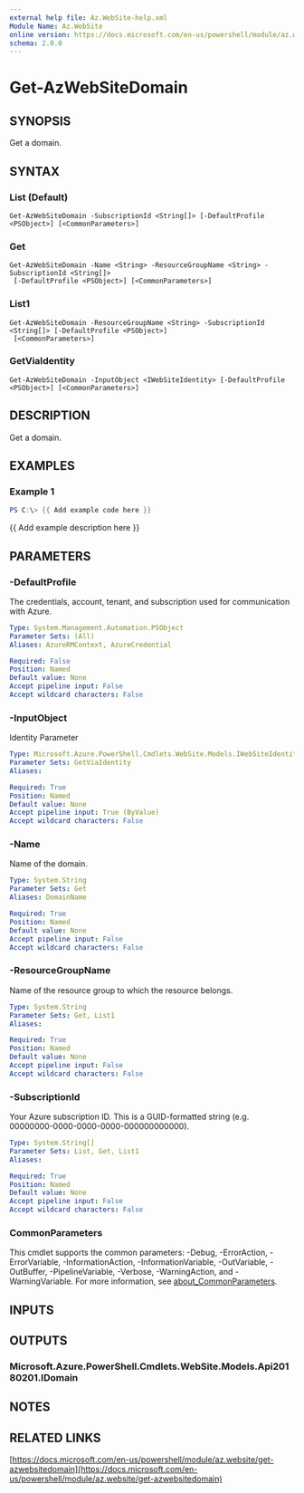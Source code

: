 ```yaml
---
external help file: Az.WebSite-help.xml
Module Name: Az.WebSite
online version: https://docs.microsoft.com/en-us/powershell/module/az.website/get-azwebsitedomain
schema: 2.0.0
---
```


# Get-AzWebSiteDomain

## SYNOPSIS
Get a domain.

## SYNTAX

### List (Default)
```
Get-AzWebSiteDomain -SubscriptionId <String[]> [-DefaultProfile <PSObject>] [<CommonParameters>]
```

### Get
```
Get-AzWebSiteDomain -Name <String> -ResourceGroupName <String> -SubscriptionId <String[]>
 [-DefaultProfile <PSObject>] [<CommonParameters>]
```

### List1
```
Get-AzWebSiteDomain -ResourceGroupName <String> -SubscriptionId <String[]> [-DefaultProfile <PSObject>]
 [<CommonParameters>]
```

### GetViaIdentity
```
Get-AzWebSiteDomain -InputObject <IWebSiteIdentity> [-DefaultProfile <PSObject>] [<CommonParameters>]
```

## DESCRIPTION
Get a domain.

## EXAMPLES

### Example 1
```powershell
PS C:\> {{ Add example code here }}
```

{{ Add example description here }}

## PARAMETERS

### -DefaultProfile
The credentials, account, tenant, and subscription used for communication with Azure.

```yaml
Type: System.Management.Automation.PSObject
Parameter Sets: (All)
Aliases: AzureRMContext, AzureCredential

Required: False
Position: Named
Default value: None
Accept pipeline input: False
Accept wildcard characters: False
```

### -InputObject
Identity Parameter

```yaml
Type: Microsoft.Azure.PowerShell.Cmdlets.WebSite.Models.IWebSiteIdentity
Parameter Sets: GetViaIdentity
Aliases:

Required: True
Position: Named
Default value: None
Accept pipeline input: True (ByValue)
Accept wildcard characters: False
```

### -Name
Name of the domain.

```yaml
Type: System.String
Parameter Sets: Get
Aliases: DomainName

Required: True
Position: Named
Default value: None
Accept pipeline input: False
Accept wildcard characters: False
```

### -ResourceGroupName
Name of the resource group to which the resource belongs.

```yaml
Type: System.String
Parameter Sets: Get, List1
Aliases:

Required: True
Position: Named
Default value: None
Accept pipeline input: False
Accept wildcard characters: False
```

### -SubscriptionId
Your Azure subscription ID.
This is a GUID-formatted string (e.g.
00000000-0000-0000-0000-000000000000).

```yaml
Type: System.String[]
Parameter Sets: List, Get, List1
Aliases:

Required: True
Position: Named
Default value: None
Accept pipeline input: False
Accept wildcard characters: False
```

### CommonParameters
This cmdlet supports the common parameters: -Debug, -ErrorAction, -ErrorVariable, -InformationAction, -InformationVariable, -OutVariable, -OutBuffer, -PipelineVariable, -Verbose, -WarningAction, and -WarningVariable. For more information, see [about_CommonParameters](http://go.microsoft.com/fwlink/?LinkID=113216).

## INPUTS

## OUTPUTS

### Microsoft.Azure.PowerShell.Cmdlets.WebSite.Models.Api20180201.IDomain
## NOTES

## RELATED LINKS

[https://docs.microsoft.com/en-us/powershell/module/az.website/get-azwebsitedomain](https://docs.microsoft.com/en-us/powershell/module/az.website/get-azwebsitedomain)

